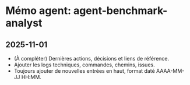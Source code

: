 # Mémo agent: agent-benchmark-analyst

## 2025-11-01
- (À compléter) Dernières actions, décisions et liens de référence.
- Ajouter les logs techniques, commandes, chemins, issues.
- Toujours ajouter de nouvelles entrées en haut, format daté AAAA-MM-JJ HH:MM.
